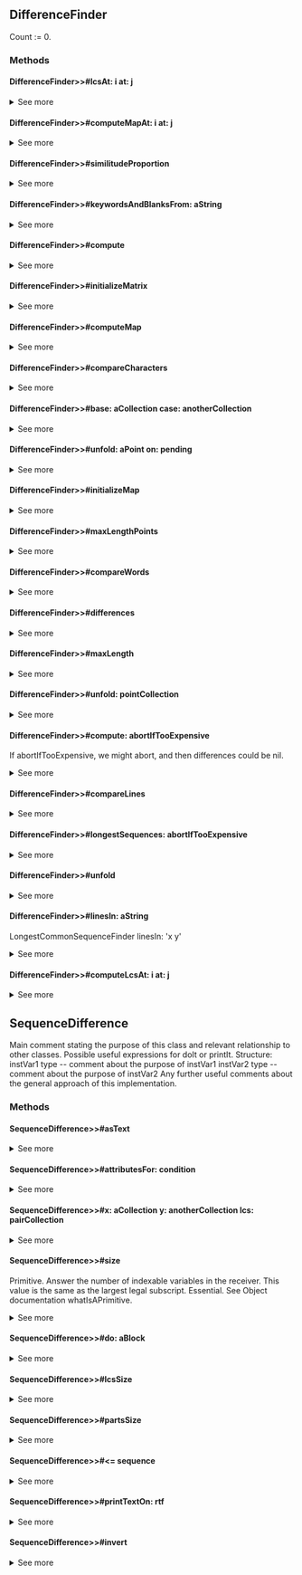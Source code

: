 ## DifferenceFinder

Count := 0.

### Methods
#### DifferenceFinder>>#lcsAt: i at: j

<details>
	<summary>See more</summary>
	
	lcsAt: i at: j
	| lcs |
	(i = 0 or: [j = 0]) ifTrue: [^Set with: #() "EmptyLCS"].
	lcs := matrix i: i j: j.
	lcs ifNil: [
		lcs := self computeLcsAt: i at: j.
		matrix i: i j: j put: lcs].
	^lcs

</details>

#### DifferenceFinder>>#computeMapAt: i at: j

<details>
	<summary>See more</summary>
	
	computeMapAt: i at: j
	| xi yj left up t |
	xi := x at: i.
	yj := y at: j.
	xi = yj ifTrue: [
		t := ((j = 1 or: [i = 1])
			ifTrue: [0]
			ifFalse: [tally i: i - 1 j: j - 1])
			+ 1.
		tally i: i j: j put: t.
		^self class d].
	left := j = 1 ifTrue: [0] ifFalse: [tally i: i j: j - 1].
	up := i = 1 ifTrue: [0] ifFalse: [tally i: i - 1 j: j].
	left < up ifTrue: [
		tally i: i j: j put: up.
		^self class u].
	tally i: i j: j put: left.
	^up < left ifTrue: [self class l] ifFalse: [self class ul]

</details>

#### DifferenceFinder>>#similitudeProportion

<details>
	<summary>See more</summary>
	
	similitudeProportion
	^self maxLength / (x size + y size / 2)
</details>

#### DifferenceFinder>>#keywordsAndBlanksFrom: aString

<details>
	<summary>See more</summary>
	
	keywordsAndBlanksFrom: aString
	^Array streamContents: [:strm | | read keyword tail |
		read := aString readStream.
		[read atEnd] whileFalse: [
			keyword := read nextKeyword.
			keyword notEmpty ifTrue: [
				strm nextPut: keyword ].
			tail := read untilAnySatisfying: [:ch | ch isValidInIdentifiers].
			tail notEmpty ifTrue: [strm nextPut: tail]]]

</details>

#### DifferenceFinder>>#compute

<details>
	<summary>See more</summary>
	
	compute
	^self compute: false
</details>

#### DifferenceFinder>>#initializeMatrix

<details>
	<summary>See more</summary>
	
	initializeMatrix
	matrix _ Array2D height: x size width: y size
</details>

#### DifferenceFinder>>#computeMap

<details>
	<summary>See more</summary>
	
	computeMap
	| m |
	tally _ Array2D height: x size width: y size.
	1 to: x size do: [ :i | 
		1 to: y size do: [ :j | 
			m _ self computeMapAt: i at: j.
			map i: i j: j put: m ]]
</details>

#### DifferenceFinder>>#compareCharacters

<details>
	<summary>See more</summary>
	
	compareCharacters
	x := base.
	y := case

</details>

#### DifferenceFinder>>#base: aCollection case: anotherCollection

<details>
	<summary>See more</summary>
	
	base: aCollection case: anotherCollection
	base := aCollection.
	case := anotherCollection.
	x := aCollection.
	y := anotherCollection

</details>

#### DifferenceFinder>>#unfold: aPoint on: pending

<details>
	<summary>See more</summary>
	
	unfold: aPoint on: pending
	| i j mij |
	i := aPoint x.
	j := aPoint y.
	(i = 0 or: [j = 0]) ifTrue: [^self].
	mij := map i: i j: j.
	mij = self class d ifTrue: [
		pending add: i - 1 @ (j - 1).
		^self].
	mij = self class u ifTrue: [
		pending add: i - 1 @ j.
		^self].
	mij = self class l ifTrue: [
		pending add: i @ (j - 1).
		^self].
	mij = self class ul ifTrue: [
		pending add: i - 1 @ j; add: i @ (j - 1).
		^self].
	self assert: false
</details>

#### DifferenceFinder>>#initializeMap

<details>
	<summary>See more</summary>
	
	initializeMap
	map _ Array2D height: x size width: y size
</details>

#### DifferenceFinder>>#maxLengthPoints

<details>
	<summary>See more</summary>
	
	maxLengthPoints
	| max points |
	max := self maxLength.
	max = 0 ifTrue: [^Array with: `0 @ 0`].
	points := OrderedCollection new.
	tally withIndexesDo: [:i :j :t | t = max ifTrue: [points add: i @ j]].
	^ points
</details>

#### DifferenceFinder>>#compareWords

<details>
	<summary>See more</summary>
	
	compareWords
	x := self keywordsAndBlanksFrom: base.
	y := self keywordsAndBlanksFrom: case

</details>

#### DifferenceFinder>>#differences

<details>
	<summary>See more</summary>
	
	differences
	^differences

</details>

#### DifferenceFinder>>#maxLength

<details>
	<summary>See more</summary>
	
	maxLength

	(tally width = 0 or: [ tally height = 0 ]) ifTrue: [ ^0 ].
	^tally i: x size j: y size
</details>

#### DifferenceFinder>>#unfold: pointCollection

<details>
	<summary>See more</summary>
	
	unfold: pointCollection
	| pending visited point |
	pending := OrderedCollection withAll: pointCollection.
	visited := OrderedCollection new.
	[pending notEmpty] whileTrue: [
		point := pending removeFirst.
		(visited includes: point) ifFalse: [
			self unfold: point on: pending.
			visited add: point]].
	^visited

</details>

#### DifferenceFinder>>#compute: abortIfTooExpensive

If abortIfTooExpensive, we might abort, and then differences could be nil.


<details>
	<summary>See more</summary>
	
	compute: abortIfTooExpensive
	"If abortIfTooExpensive, we might abort, and then differences could be nil."
	| longestSequences |
	self initializeMap; initializeMatrix; computeMap.
	longestSequences _ self longestSequences: abortIfTooExpensive.
	"If decided computation was too expensive..."
	longestSequences ifNil: [
		differences _ nil.
		^self ].
	differences _ longestSequences asArray collect: [ :lcs |
		SequenceDifference x: x y: y lcs: lcs].
	differences sort
</details>

#### DifferenceFinder>>#compareLines

<details>
	<summary>See more</summary>
	
	compareLines
	x := self linesIn: base.
	y := self linesIn: case

</details>

#### DifferenceFinder>>#longestSequences: abortIfTooExpensive

<details>
	<summary>See more</summary>
	
	longestSequences: abortIfTooExpensive
	| maxs points answer |
	maxs _ self maxLengthPoints.
	points _ self unfold: maxs.
	abortIfTooExpensive ifTrue: [
		points size > 500 ifTrue: [ ^nil ].	"maybe a bit too much..."
	].
	points
		sort: [:p :q | p x < q x or: [p x = q x and: [p y <= q y]]];
		do: [:p | self lcsAt: p x at: p y].
	answer _ Set new.
	maxs do: [ :p | | lcs |
		lcs _ self lcsAt: p x at: p y.
		lcs do: [ :s | 
			answer add: s]].
	^answer
</details>

#### DifferenceFinder>>#unfold

<details>
	<summary>See more</summary>
	
	unfold
	| points |
	points := OrderedCollection with: x size @ y size.
	^self unfold: points

</details>

#### DifferenceFinder>>#linesIn: aString

LongestCommonSequenceFinder linesIn: 'x y'


<details>
	<summary>See more</summary>
	
	linesIn: aString
	"
	LongestCommonSequenceFinder linesIn: 'x y'
	"
	^Array streamContents: [:strm | | cr read |
		cr := '
'.
		read := aString readStream.
		[read atEnd] whileFalse: [| line |
			line := read nextLine.
			read skip: -1.
			read peek = cr last ifTrue: [line := line , cr].
			read skip: 1.
			strm nextPut: line]]

</details>

#### DifferenceFinder>>#computeLcsAt: i at: j

<details>
	<summary>See more</summary>
	
	computeLcsAt: i at: j
	| mij cij pair left up |
	mij := map i: i j: j.
	mij = self class d ifTrue: [
		cij := self lcsAt: i - 1 at: j - 1.
		pair := Array with: i with: j.
		^cij collect: [:s | s copyWith: pair]].
	mij = self class u ifTrue: [^self lcsAt: i - 1 at: j].
	mij = self class l ifTrue: [^self lcsAt: i at: j - 1].
	mij = self class ul ifTrue: [
		left := self lcsAt: i at: j - 1.
		up := self lcsAt: i - 1 at: j.
		^left copy addAll: up; yourself].
	self assert: false
</details>

## SequenceDifference

Main comment stating the purpose of this class and relevant relationship to other classes. Possible useful expressions for doIt or printIt. Structure: instVar1 type -- comment about the purpose of instVar1 instVar2 type -- comment about the purpose of instVar2 Any further useful comments about the general approach of this implementation.

### Methods
#### SequenceDifference>>#asText

<details>
	<summary>See more</summary>
	
	asText
	^Text streamContents: [:rtf | self printTextOn: rtf]
</details>

#### SequenceDifference>>#attributesFor: condition

<details>
	<summary>See more</summary>
	
	attributesFor: condition 
	condition == #unchanged
		ifTrue: [ 
			^ {TextEmphasis normal} ].
	condition == #removed
		ifTrue: [ 
			^ {TextEmphasis struckThrough. TextColor red} ].
	condition == #inserted
		ifTrue: [ 
			^ {TextColor green} ]
</details>

#### SequenceDifference>>#x: aCollection y: anotherCollection lcs: pairCollection

<details>
	<summary>See more</summary>
	
	x: aCollection y: anotherCollection lcs: pairCollection
	x := aCollection.
	y := anotherCollection.
	lcs := pairCollection sort: [ :a :b | a first < b first ]
</details>

#### SequenceDifference>>#size

Primitive. Answer the number of indexable variables in the receiver. This value is the same as the largest legal subscript. Essential. See Object documentation whatIsAPrimitive.


<details>
	<summary>See more</summary>
	
	size
	^lcs sum: [:pair | (x at: pair first) size]

</details>

#### SequenceDifference>>#do: aBlock

<details>
	<summary>See more</summary>
	
	do: aBlock
	| j i item |
	i := j := 1.
	lcs do: [:pair | 
		[i < pair first] whileTrue: [
			item := x at: i.
			aBlock value: item value: #removed.
			i := i + 1].
		[j < pair second] whileTrue: [
			item := y at: j.
			aBlock value: item value: #inserted.
			j := j + 1].
		item := x at: i.
		aBlock value: item value: #unchanged.
		i := i + 1.
		j := j + 1].
	i to: x size do: [:k | 
		item := x at: k.
		aBlock value: item value: #removed].
	j to: y size do: [:k | 
		item := y at: k.
		aBlock value: item value: #inserted]

</details>

#### SequenceDifference>>#lcsSize

<details>
	<summary>See more</summary>
	
	lcsSize
	^lcs size
</details>

#### SequenceDifference>>#partsSize

<details>
	<summary>See more</summary>
	
	partsSize
	| count last |
	count := 0.
	self do: [:item :condition | 
		last = condition ifFalse: [
			count := count + 1.
			last := condition]].
	^count

</details>

#### SequenceDifference>>#<= sequence

<details>
	<summary>See more</summary>
	
	<= sequence
	^lcs size <= sequence lcsSize

</details>

#### SequenceDifference>>#printTextOn: rtf

<details>
	<summary>See more</summary>
	
	printTextOn: rtf
	self do: [:item :condition | | attributes |
		attributes := self attributesFor: condition.
		rtf withAttributes: attributes do: [rtf nextPutAll: item asString]]
</details>

#### SequenceDifference>>#invert

<details>
	<summary>See more</summary>
	
	invert
	| swap |
	swap := x.
	x := y.
	y := swap.
	lcs := lcs collect: [:pair | pair copy swap: 1 with: 2]

</details>


